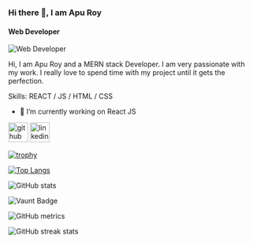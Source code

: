 ### Hi there 👋, I am Apu Roy
#### Web Developer
![Web Developer](https://media.licdn.com/dms/image/v2/D5616AQHLtGRTYPbr0Q/profile-displaybackgroundimage-shrink_350_1400/profile-displaybackgroundimage-shrink_350_1400/0/1720545802198?e=1740009600&v=beta&t=uuccQtJ6fieIuY2kT8CEUbAiHfq3Z91cQFappgJfC9Q)

Hi, I am Apu Roy and a MERN stack Developer. I am very passionate with my work. I really love to spend time with my project until it gets the perfection.

Skills: REACT / JS / HTML / CSS

- 🔭 I’m currently working on React JS 


[<img src='https://cdn.jsdelivr.net/npm/simple-icons@3.0.1/icons/github.svg' alt='github' height='40'>](https://github.com/https://github.com/Apur0y)  [<img src='https://cdn.jsdelivr.net/npm/simple-icons@3.0.1/icons/linkedin.svg' alt='linkedin' height='40'>](https://www.linkedin.com/in/www.linkedin.com/in/apu-roy-9192b9294/)  

[![trophy](https://github-profile-trophy.vercel.app/?username=https://github.com/Apur0y)](https://github.com/ryo-ma/github-profile-trophy)

[![Top Langs](https://github-readme-stats.vercel.app/api/top-langs/?username=https://github.com/Apur0y)](https://github.com/anuraghazra/github-readme-stats)

![GitHub stats](https://github-readme-stats.vercel.app/api?username=https://github.com/Apur0y&show_icons=true)  

![Vaunt Badge](https://api.vaunt.dev/v1/github/entities/https://github.com/Apur0y/contributions?format=svg&private=false)  

![GitHub metrics](https://metrics.lecoq.io/https://github.com/Apur0y)  

![GitHub streak stats](https://streak-stats.demolab.com/?user=https://github.com/Apur0y)  


